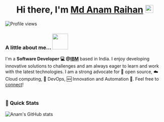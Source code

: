 <div align="center">
   <h1>Hi there, I'm <a href="https://github.com/iamar7/">Md Anam Raihan</a> <img src="https://media.giphy.com/media/hvRJCLFzcasrR4ia7z/giphy.gif" width="25px"> </h1>
</div>

![Profile views](https://komarev.com/ghpvc/?username=iamar7&style=flat-square)

### A little about me...  <img src="https://media.giphy.com/media/VgCDAzcKvsR6OM0uWg/giphy.gif" width="50"> 
I'm a **Software Developer 💻 @[IBM](https://www.ibm.com/cloud)** based in India. I enjoy developing innovative solutions to challenges and am always eager to learn and work with the latest technologies.  I am a strong advocate for 📜 open source, :cloud: Cloud computing, 🚀 DevOps, :new: Innovation and Automation :robot:. Feel free to [connect](https://www.linkedin.com/in/anam-raihan/)! <br/><br/>

### 🚀 Quick Stats

![Anam's GitHub stats](https://github-readme-stats.vercel.app/api?username=iamar7&show_icons=true&theme=highcontrast&hide=B,B%2B)





<!--
**iamar7/iamar7** is a ✨ _special_ ✨ repository because its `README.md` (this file) appears on your GitHub profile.

Here are some ideas to get you started:

- 🔭 I’m currently working on ...
- 🌱 I’m currently learning ...
- 👯 I’m looking to collaborate on ...
- 🤔 I’m looking for help with ...
- 💬 Ask me about ...
- 📫 How to reach me: ...
- 😄 Pronouns: ...
- ⚡ Fun fact: ...
-->





